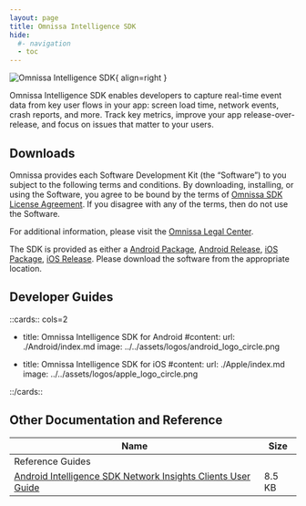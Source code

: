 ```yaml
---
layout: page
title: Omnissa Intelligence SDK
hide:
  #- navigation
  - toc
---
```

![Omnissa Intelligence SDK](../../../assets/logos/Intelligence-v-lm.png){ align=right }

Omnissa Intelligence SDK enables developers to capture real-time event data from key user flows in your app: screen load time, network events, crash reports, and more. Track key metrics, improve your app release-over-release, and focus on issues that matter to your users.

## Downloads

Omnissa provides each Software Development Kit (the “Software”) to you subject to the following terms and conditions. By downloading, installing, or using the Software, you agree to be bound by the terms of [Omnissa SDK License Agreement](https://static.omnissa.com/sites/default/files/omnissa-sdk-agreement.pdf). If you disagree with any of the terms, then do not use the Software.

For additional information, please visit the [Omnissa Legal Center](https://www.omnissa.com/legal-center/).

The SDK is provided as either a [Android Package](https://github.com/orgs/euc-releases/packages?repo_name=ws1-intelligencesdk-sdk-android), [Android Release](https://github.com/euc-releases/ws1-intelligencesdk-sdk-android/releases), [iOS Package](https://github.com/orgs/euc-releases/packages?repo_name=ws1-intelligencesdk-sdk-ios), [iOS Release](https://github.com/euc-releases/ws1-intelligencesdk-sdk-ios/releases). Please download the software from the appropriate location.

## Developer Guides

::cards:: cols=2

- title: Omnissa Intelligence SDK for Android 
  #content: 
  url: ./Android/index.md
  image: ../../assets/logos/android_logo_circle.png

- title: Omnissa Intelligence SDK for iOS
  #content: 
  url: ./Apple/index.md
  image: ../../assets/logos/apple_logo_circle.png

::/cards::

## Other Documentation and Reference
| Name | Size |
| --- | --- |
| Reference Guides |   |
| [Android Intelligence SDK Network Insights Clients User Guide](guides/Android-Intelligence-SDK-Network-Insights.pdf) | 8.5 KB |

